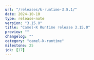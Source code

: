 ```yaml
---
url: "/releases/k-runtime-3.8.1/"
date: 2024-10-10
type: release-note
version: "3.15.0"
title: "Camel-K Runtime release 3.15.0"
preview: ""
changelog: ""
category: "camel-k-runtime"
milestone: 25
jdk: [17]
---
```

